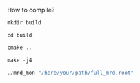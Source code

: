How to compile?

```javascript
mkdir build

cd build

cmake ..

make -j4

./mrd_mon "/here/your/path/full_mrd.root"
```


